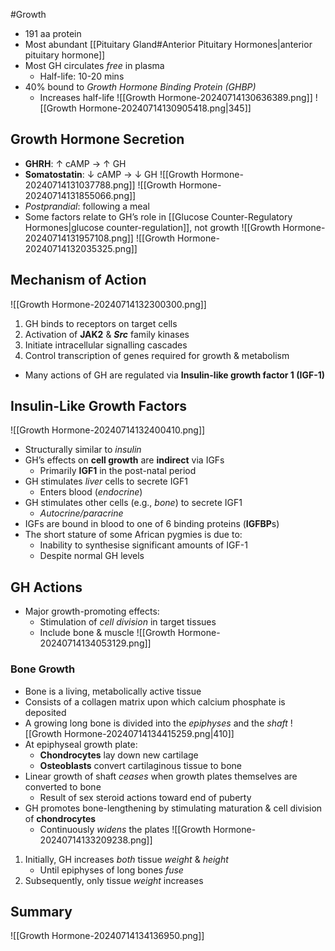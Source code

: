 #Growth 

- 191 aa protein
- Most abundant [[Pituitary Gland#Anterior Pituitary Hormones|anterior pituitary hormone]]
- Most GH circulates *free* in plasma
	- Half-life: 10-20 mins
- 40% bound to *Growth Hormone Binding Protein (GHBP)*
	- Increases half-life
![[Growth Hormone-20240714130636389.png]]
![[Growth Hormone-20240714130905418.png|345]]
## Growth Hormone Secretion
- **GHRH**: $\uparrow$ cAMP → $\uparrow$ GH
- **Somatostatin**: $\downarrow$ cAMP → $\downarrow$ GH
![[Growth Hormone-20240714131037788.png]]
![[Growth Hormone-20240714131855066.png]]
- *Postprandial*: following a meal
- Some factors relate to GH’s role in [[Glucose Counter-Regulatory Hormones|glucose counter-regulation]], not growth
![[Growth Hormone-20240714131957108.png]]
![[Growth Hormone-20240714132035325.png]]
## Mechanism of Action
![[Growth Hormone-20240714132300300.png]]
1. GH binds to receptors on target cells
2. Activation of **JAK2** & ***Src*** family kinases
3. Initiate intracellular signalling cascades
4. Control transcription of genes required for growth & metabolism
- Many actions of GH are regulated via **Insulin-like growth factor 1 (IGF-1)**
## Insulin-Like Growth Factors
![[Growth Hormone-20240714132400410.png]]
- Structurally similar to *insulin*
- GH’s effects on **cell growth** are **indirect** via IGFs
	- Primarily **IGF1** in the post-natal period
- GH stimulates *liver* cells to secrete IGF1
	- Enters blood (*endocrine*)
- GH stimulates other cells (e.g., *bone*) to secrete IGF1
	- *Autocrine/paracrine*
- IGFs are bound in blood to one of 6 binding proteins (**IGFBP**s)
- The short stature of some African pygmies is due to:
	- Inability to synthesise significant amounts of IGF-1
	- Despite normal GH levels
## GH Actions
- Major growth-promoting effects:
	- Stimulation of *cell division* in target tissues
	- Include bone & muscle
![[Growth Hormone-20240714134053129.png]]
### Bone Growth
- Bone is a living, metabolically active tissue
- Consists of a collagen matrix upon which calcium phosphate is deposited
- A growing long bone is divided into the *epiphyses* and the *shaft*
![[Growth Hormone-20240714134415259.png|410]]
- At epiphyseal growth plate:
	- **Chondrocytes** lay down new cartilage
	- **Osteoblasts** convert cartilaginous tissue to bone
- Linear growth of shaft *ceases* when growth plates themselves are converted to bone
	- Result of sex steroid actions toward end of puberty
- GH promotes bone-lengthening by stimulating maturation & cell division of **chondrocytes**
	- Continuously *widens* the plates
![[Growth Hormone-20240714133209238.png]]
1. Initially, GH increases *both* tissue *weight* & *height*
	- Until epiphyses of long bones *fuse*
2. Subsequently, only tissue *weight* increases
## Summary
![[Growth Hormone-20240714134136950.png]]
